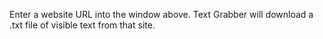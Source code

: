 Enter a website URL into the window above. Text Grabber will download a .txt file of visible text from that site. 
